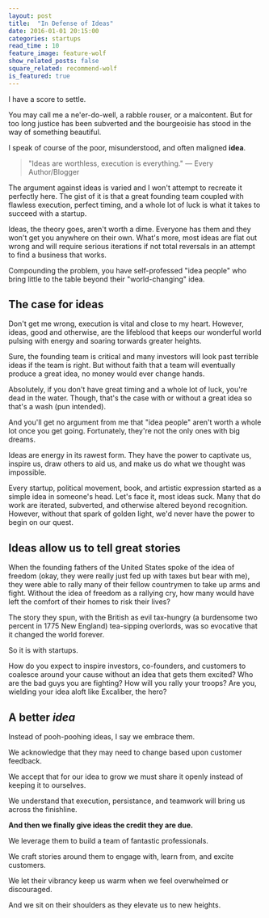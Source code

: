 ```yaml
---
layout: post
title:  "In Defense of Ideas"
date: 2016-01-01 20:15:00
categories: startups
read_time : 10
feature_image: feature-wolf
show_related_posts: false
square_related: recommend-wolf
is_featured: true
---
```


I have a score to settle.

You may call me a ne'er-do-well, a rabble rouser, or a malcontent. But for too long justice has been subverted and the bourgeoisie has stood in the way of something beautiful.

I speak of course of the poor, misunderstood, and often maligned **idea**.

> "Ideas are worthless, execution is everything." &mdash; Every Author/Blogger

The argument against ideas is varied and I won't attempt to recreate it perfectly here. The gist of it is that a great founding team coupled with flawless execution, perfect timing, and a whole lot of luck is what it takes to succeed with a startup.

Ideas, the theory goes, aren't worth a dime. Everyone has them and they won't get you anywhere on their own. What's more, most ideas are flat out wrong and will require serious iterations if not total reversals in an attempt to find a business that works.

Compounding the problem, you have self-professed "idea people" who bring little to the table beyond their "world-changing" idea.

## The case for ideas

Don't get me wrong, execution is vital and close to my heart. However, ideas, good and otherwise, are the lifeblood that keeps our wonderful world pulsing with energy and soaring torwards greater heights.

Sure, the founding team is critical and many investors will look past terrible ideas if the team is right. But without faith that a team will eventually produce a great idea, no money would ever change hands.

Absolutely, if you don't have great timing and a whole lot of luck, you're dead in the water. Though, that's the case with or without a great idea so that's a wash (pun intended).

And you'll get no argument from me that "idea people" aren't worth a whole lot once you get going. Fortunately, they're not the only ones with big dreams.

Ideas are energy in its rawest form. They have the power to captivate us, inspire us, draw others to aid us, and make us do what we thought was impossible.

Every startup, political movement, book, and artistic expression started as a simple idea in someone's head. Let's face it, most ideas suck. Many that do work are iterated, subverted, and otherwise altered beyond recognition. However, without that spark of golden light, we'd never have the power to begin on our quest.

## Ideas allow us to tell great stories

When the founding fathers of the United States spoke of the idea of freedom (okay, they were really just fed up with taxes but bear with me), they were able to rally many of their fellow countrymen to take up arms and fight. Without the idea of freedom as a rallying cry, how many would have left the comfort of their homes to risk their lives?

The story they spun, with the British as evil tax-hungry (a burdensome two percent in 1775 New England) tea-sipping overlords, was so evocative that it changed the world forever.

So it is with startups.

How do you expect to inspire investors, co-founders, and customers to coalesce around your cause without an idea that gets them excited? Who are the bad guys you are fighting? How will you rally your troops? Are you, wielding your idea aloft like Excaliber, the hero?

## A better *idea*

Instead of pooh-poohing ideas, I say we embrace them.

We acknowledge that they may need to change based upon customer feedback.

We accept that for our idea to grow we must share it openly instead of keeping it to ourselves.

We understand that execution, persistance, and teamwork will bring us across the finishline.

**And then we finally give ideas the credit they are due.**

We leverage them to build a team of fantastic professionals.

We craft stories around them to engage with, learn from, and excite customers.

We let their vibrancy keep us warm when we feel overwhelmed or discouraged.

And we sit on their shoulders as they elevate us to new heights.